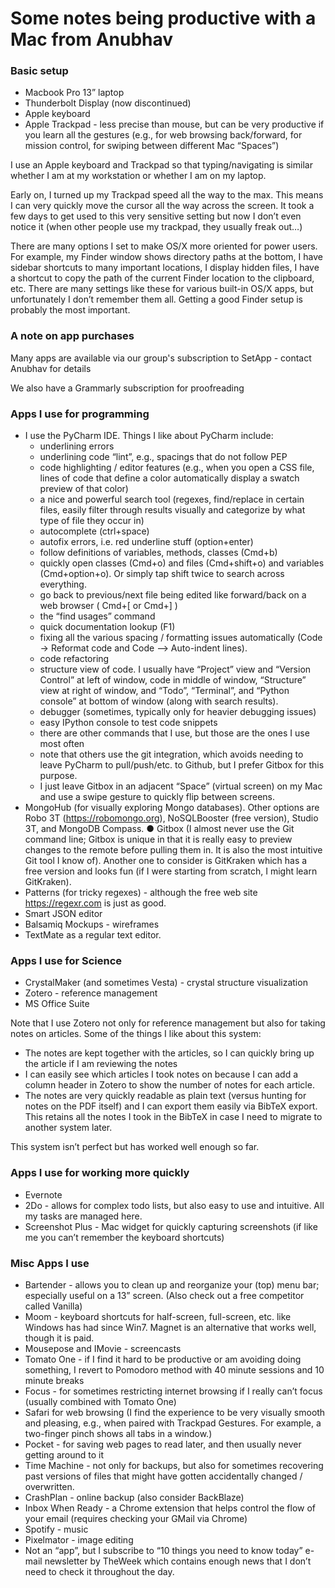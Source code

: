 # Some notes being productive with a Mac from Anubhav

### **Basic setup**&#x20;

* Macbook Pro 13” laptop
* Thunderbolt Display (now discontinued)&#x20;
* Apple keyboard
* Apple Trackpad - less precise than mouse, but can be very productive if you learn all the gestures (e.g., for web browsing back/forward, for mission control, for swiping between different Mac “Spaces”)

I use an Apple keyboard and Trackpad so that typing/navigating is similar whether I am at my workstation or whether I am on my laptop.

Early on, I turned up my Trackpad speed all the way to the max. This means I can very quickly move the cursor all the way across the screen. It took a few days to get used to this very sensitive setting but now I don’t even notice it (when other people use my trackpad, they usually freak out…)

There are many options I set to make OS/X more oriented for power users. For example, my Finder window shows directory paths at the bottom, I have sidebar shortcuts to many important locations, I display hidden files, I have a shortcut to copy the path of the current Finder location to the clipboard, etc. There are many settings like these for various built-in OS/X apps, but unfortunately I don’t remember them all. Getting a good Finder setup is probably the most important.

### A note on app purchases

Many apps are available via our group's subscription to SetApp - contact Anubhav for details

We also have a Grammarly subscription for proofreading

### Apps I use for programming

* I use the PyCharm IDE. Things I like about PyCharm include:
  * underlining errors
  * underlining code “lint”, e.g., spacings that do not follow PEP
  * code highlighting / editor features (e.g., when you open a CSS file, lines of code that define a color automatically display a swatch preview of that color)
  * a nice and powerful search tool (regexes, find/replace in certain files, easily filter through results visually and categorize by what type of file they occur in)
  * autocomplete (ctrl+space)
  * autofix errors, i.e. red underline stuff (option+enter)
  * follow definitions of variables, methods, classes (Cmd+b)
  * quickly open classes (Cmd+o) and files (Cmd+shift+o) and variables (Cmd+option+o). Or simply tap shift twice to search across everything.
  * go back to previous/next file being edited like forward/back on a web browser ( Cmd+\[ or Cmd+] )
  * the “find usages” command
  * quick documentation lookup (F1)&#x20;
  * fixing all the various spacing / formatting issues automatically (Code -> Reformat code and Code --> Auto-indent lines).
  * code refactoring
  * structure view of code. I usually have “Project” view and “Version Control” at left of window, code in middle of window, “Structure” view at right of window, and “Todo”, “Terminal”, and “Python console” at bottom of window (along with search results).&#x20;
  * debugger (sometimes, typically only for heavier debugging issues)
  * easy IPython console to test code snippets
  * there are other commands that I use, but those are the ones I use most often
  * note that others use the git integration, which avoids needing to leave PyCharm to pull/push/etc. to Github, but I prefer Gitbox for this purpose.&#x20;
  * I just leave Gitbox in an adjacent “Space” (virtual screen) on my Mac and use a swipe gesture to quickly flip between screens.
* MongoHub (for visually exploring Mongo databases). Other options are Robo 3T (https://robomongo.org), NoSQLBooster (free version), Studio 3T, and MongoDB Compass. ● Gitbox (I almost never use the Git command line; Gitbox is unique in that it is really easy to preview changes to the remote before pulling them in. It is also the most intuitive Git tool I know of). Another one to consider is GitKraken which has a free version and looks fun (if I were starting from scratch, I might learn GitKraken).
* Patterns (for tricky regexes) - although the free web site https://regexr.com is just as good.&#x20;
* Smart JSON editor&#x20;
* Balsamiq Mockups - wireframes
* TextMate as a regular text editor.

### Apps I use for Science

* CrystalMaker (and sometimes Vesta) - crystal structure visualization
* Zotero - reference management
* MS Office Suite

Note that I use Zotero not only for reference management but also for taking notes on articles. Some of the things I like about this system:&#x20;

* The notes are kept together with the articles, so I can quickly bring up the article if I am reviewing the notes
* I can easily see which articles I took notes on because I can add a column header in Zotero to show the number of notes for each article.
* The notes are very quickly readable as plain text (versus hunting for notes on the PDF itself) and I can export them easily via BibTeX export. This retains all the notes I took in the BibTeX in case I need to migrate to another system later.&#x20;

This system isn’t perfect but has worked well enough so far.

### Apps I use for working more quickly

* Evernote
* 2Do - allows for complex todo lists, but also easy to use and intuitive. All my tasks are managed here.&#x20;
* Screenshot Plus - Mac widget for quickly capturing screenshots (if like me you can’t remember the keyboard shortcuts)

### Misc Apps I use&#x20;

* Bartender - allows you to clean up and reorganize your (top) menu bar; especially useful on a 13” screen. (Also check out a free competitor called Vanilla)
* Moom - keyboard shortcuts for half-screen, full-screen, etc. like Windows has had since Win7. Magnet is an alternative that works well, though it is paid.
* Mousepose and IMovie - screencasts
* Tomato One - if I find it hard to be productive or am avoiding doing something, I revert to Pomodoro method with 40 minute sessions and 10 minute breaks
* Focus - for sometimes restricting internet browsing if I really can’t focus (usually combined with Tomato One)
* Safari for web browsing (I find the experience to be very visually smooth and pleasing, e.g., when paired with Trackpad Gestures. For example, a two-finger pinch shows all tabs in a window.)
* Pocket - for saving web pages to read later, and then usually never getting around to it
* Time Machine - not only for backups, but also for sometimes recovering past versions of files that might have gotten accidentally changed / overwritten.
* CrashPlan - online backup (also consider BackBlaze)
* Inbox When Ready - a Chrome extension that helps control the flow of your email (requires checking your GMail via Chrome)
* Spotify - music
* Pixelmator - image editing
* Not an “app”, but I subscribe to “10 things you need to know today” e-mail newsletter by TheWeek which contains enough news that I don’t need to check it throughout the day.

